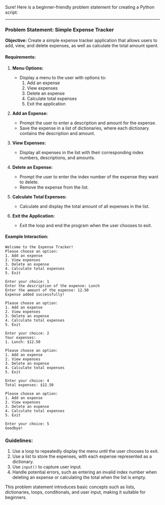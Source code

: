 Sure! Here is a beginner-friendly problem statement for creating a Python script:

---

### Problem Statement: Simple Expense Tracker

**Objective:** Create a simple expense tracker application that allows users to add, view, and delete expenses, as well as calculate the total amount spent.

#### Requirements:
1. **Menu Options:**
    - Display a menu to the user with options to:
        1. Add an expense
        2. View expenses
        3. Delete an expense
        4. Calculate total expenses
        5. Exit the application

2. **Add an Expense:**
    - Prompt the user to enter a description and amount for the expense.
    - Save the expense in a list of dictionaries, where each dictionary contains the description and amount.

3. **View Expenses:**
    - Display all expenses in the list with their corresponding index numbers, descriptions, and amounts.

4. **Delete an Expense:**
    - Prompt the user to enter the index number of the expense they want to delete.
    - Remove the expense from the list.

5. **Calculate Total Expenses:**
    - Calculate and display the total amount of all expenses in the list.

6. **Exit the Application:**
    - Exit the loop and end the program when the user chooses to exit.

#### Example Interaction:
```
Welcome to the Expense Tracker!
Please choose an option:
1. Add an expense
2. View expenses
3. Delete an expense
4. Calculate total expenses
5. Exit

Enter your choice: 1
Enter the description of the expense: Lunch
Enter the amount of the expense: 12.50
Expense added successfully!

Please choose an option:
1. Add an expense
2. View expenses
3. Delete an expense
4. Calculate total expenses
5. Exit

Enter your choice: 2
Your expenses:
1. Lunch: $12.50

Please choose an option:
1. Add an expense
2. View expenses
3. Delete an expense
4. Calculate total expenses
5. Exit

Enter your choice: 4
Total expenses: $12.50

Please choose an option:
1. Add an expense
2. View expenses
3. Delete an expense
4. Calculate total expenses
5. Exit

Enter your choice: 5
Goodbye!
```

### Guidelines:
1. Use a loop to repeatedly display the menu until the user chooses to exit.
2. Use a list to store the expenses, with each expense represented as a dictionary.
3. Use `input()` to capture user input.
4. Handle potential errors, such as entering an invalid index number when deleting an expense or calculating the total when the list is empty.

This problem statement introduces basic concepts such as lists, dictionaries, loops, conditionals, and user input, making it suitable for beginners.
